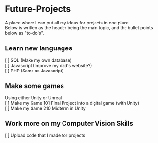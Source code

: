 # Future-Projects
A place where I can put all my ideas for projects in one place.    
Below is written as the header being the main topic, and the bullet points below as "to-do's".   
  
Learn new languages
---
[ ] SQL (Make my own database)   
[ ] Javascript (Improve my dad's website?)   
[ ] PHP (Same as Javascript)   
  
Make some games
---
Using either Unity or Unreal   
[ ] Make my Game 101 Final Project into a digital game (with Unity)   
[ ] Make my Game 210 Midterm in Unity


Work more on my Computer Vision Skills
---
[ ] Upload code that I made for projects
